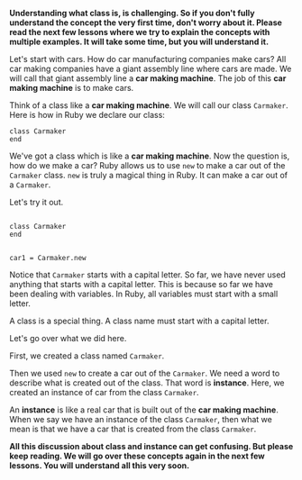**Understanding what class is, is challenging.
So if you don't fully understand
the concept the very first time,
don't worry about it.
Please read the next few lessons
where we try to explain the
concepts with multiple examples.
It will take some time,
but you will understand it.**

Let's start with cars.
How do car manufacturing companies make cars?
All car making companies have
a giant assembly line where
cars are made.
We will call that giant
assembly line a
**car making machine**.
The job of this
**car making machine**
is to make cars.

Think of a class
like a **car making machine**.
We will call our
class `Carmaker`.
Here is how in Ruby
we declare our class:

```
class Carmaker
end
```

We've got a class which
is like a **car making machine**.
Now the question is,
how do we make a car?
Ruby allows us to
use `new` to make a car
out of the `Carmaker` class.
`new` is truly a magical
thing in Ruby.
It can make a car out
of a `Carmaker`.

Let's try it out.

<codeblock language="ruby" type="lesson">
<code>
class Carmaker
end

car1 = Carmaker.new
</code>
</codeblock>

Notice that
`Carmaker` starts with
a capital letter.
So far, we have never used
anything that starts with a
capital letter.
This is because so far we
have been dealing with variables.
In Ruby, all variables must
start with a small letter.

A class is a special thing.
A class name must start with
a capital letter.

Let's go over what we did here.

First, we created a class
named `Carmaker`.

Then we used `new` to create
a car out of the `Carmaker`.
We need a word to describe what
is created out of the class.
That word is **instance**.
Here, we created an instance of
car from the class `Carmaker`.

An **instance** is like a real car
that is built out of the
**car making machine**.
When we say we have an instance of the
class `Carmaker`, then what we mean is
that we have a car
that is created from the class `Carmaker`.

**All this discussion about class
and
instance can get confusing.
But please keep reading.
We will go over these concepts
again in the next few lessons.
You will understand all this very soon.**